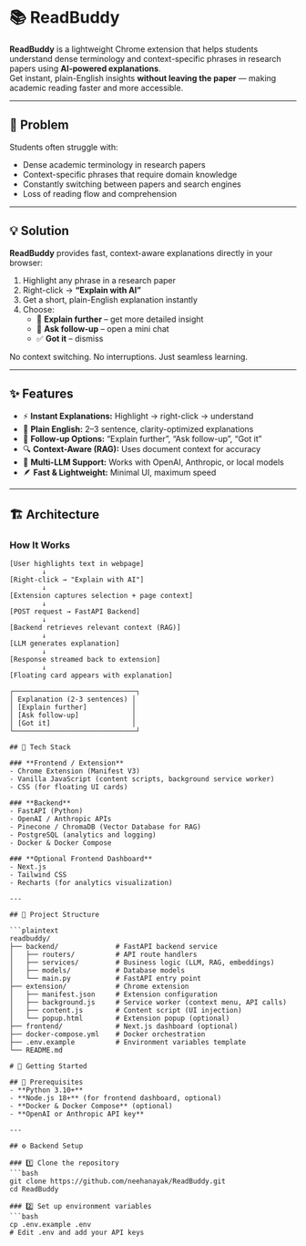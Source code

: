 # 📚 ReadBuddy

**ReadBuddy** is a lightweight Chrome extension that helps students understand dense terminology and context-specific phrases in research papers using **AI-powered explanations**.  
Get instant, plain-English insights **without leaving the paper** — making academic reading faster and more accessible.

---

## 🎯 Problem

Students often struggle with:

- Dense academic terminology in research papers  
- Context-specific phrases that require domain knowledge  
- Constantly switching between papers and search engines  
- Loss of reading flow and comprehension  

---

## 💡 Solution

**ReadBuddy** provides fast, context-aware explanations directly in your browser:

1. Highlight any phrase in a research paper  
2. Right-click → **“Explain with AI”**  
3. Get a short, plain-English explanation instantly  
4. Choose:
   - 🧩 **Explain further** – get more detailed insight  
   - 💬 **Ask follow-up** – open a mini chat  
   - ✅ **Got it** – dismiss  

No context switching. No interruptions. Just seamless learning.

---

## ✨ Features

- ⚡ **Instant Explanations:** Highlight → right-click → understand  
- 🧠 **Plain English:** 2–3 sentence, clarity-optimized explanations  
- 🔁 **Follow-up Options:** “Explain further”, “Ask follow-up”, “Got it”  
- 🔍 **Context-Aware (RAG):** Uses document context for accuracy  
- 🤖 **Multi-LLM Support:** Works with OpenAI, Anthropic, or local models  
- 🪶 **Fast & Lightweight:** Minimal UI, maximum speed  

---

## 🏗️ Architecture

### How It Works

```text
[User highlights text in webpage]
        ↓
[Right-click → "Explain with AI"]
        ↓
[Extension captures selection + page context]
        ↓
[POST request → FastAPI Backend]
        ↓
[Backend retrieves relevant context (RAG)]
        ↓
[LLM generates explanation]
        ↓
[Response streamed back to extension]
        ↓
[Floating card appears with explanation]

┌──────────────────────────────┐
│ Explanation (2-3 sentences) │
│ [Explain further]           │
│ [Ask follow-up]             │
│ [Got it]                    │
└──────────────────────────────┘

## 🧰 Tech Stack

### **Frontend / Extension**
- Chrome Extension (Manifest V3)
- Vanilla JavaScript (content scripts, background service worker)
- CSS (for floating UI cards)

### **Backend**
- FastAPI (Python)
- OpenAI / Anthropic APIs
- Pinecone / ChromaDB (Vector Database for RAG)
- PostgreSQL (analytics and logging)
- Docker & Docker Compose

### **Optional Frontend Dashboard**
- Next.js
- Tailwind CSS
- Recharts (for analytics visualization)

---

## 📁 Project Structure

```plaintext
readbuddy/
├── backend/              # FastAPI backend service
│   ├── routers/          # API route handlers
│   ├── services/         # Business logic (LLM, RAG, embeddings)
│   ├── models/           # Database models
│   └── main.py           # FastAPI entry point
├── extension/            # Chrome extension
│   ├── manifest.json     # Extension configuration
│   ├── background.js     # Service worker (context menu, API calls)
│   ├── content.js        # Content script (UI injection)
│   └── popup.html        # Extension popup (optional)
├── frontend/             # Next.js dashboard (optional)
├── docker-compose.yml    # Docker orchestration
├── .env.example          # Environment variables template
└── README.md

# 🚀 Getting Started

## 🧩 Prerequisites
- **Python 3.10+**
- **Node.js 18+** (for frontend dashboard, optional)
- **Docker & Docker Compose** (optional)
- **OpenAI or Anthropic API key**

---

## ⚙️ Backend Setup

### 1️⃣ Clone the repository
```bash
git clone https://github.com/neehanayak/ReadBuddy.git
cd ReadBuddy

### 2️⃣ Set up environment variables
```bash
cp .env.example .env
# Edit .env and add your API keys





